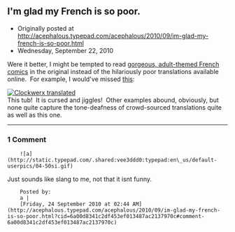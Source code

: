 ## I'm glad my French is so poor.

 * Originally posted at http://acephalous.typepad.com/acephalous/2010/09/im-glad-my-french-is-so-poor.html
 * Wednesday, September 22, 2010



Were it better, I might be tempted to read [gorgeous, adult-themed French comics](http://www.humano.com/) in the original instead of the hilariously poor translations available online.  For example, I would've missed [this](http://www.humano.com/album/35519):

[![Clockwerx translated](http://acephalous.typepad.com/.a/6a00d8341c2df453ef0133f4777188970b-500wi "Clockwerx translated")](http://acephalous.typepad.com/.a/6a00d8341c2df453ef0133f4777188970b-popup)   
This tub!  It is cursed and jiggles!  Other examples abound, obviously, but none quite capture the tone-deafness of crowd-sourced translations quite as well as this one.

		

* * *

### 1 Comment 

		

                
[]()

	

		![a](http://static.typepad.com/.shared:vee3ddd0:typepad:en\_us/default-userpics/04-50si.gif)
	

	

		

Just sounds like slang to me, not that it isnt funny.

	

		Posted by:
		a |
		[Friday, 24 September 2010 at 02:44 AM](http://acephalous.typepad.com/acephalous/2010/09/im-glad-my-french-is-so-poor.html?cid=6a00d8341c2df453ef013487ac2137970c#comment-6a00d8341c2df453ef013487ac2137970c)

		

        